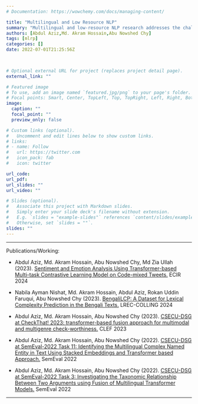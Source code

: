 ```yaml
---
# Documentation: https://wowchemy.com/docs/managing-content/

title: "Multilingual and Low Resource NLP"
summary: "Multilingual and low-resource NLP research addresses the challenges of working with languages that have limited linguistic resources, expanding the reach of natural language processing technologies to diverse linguistic contexts."
authors: [Abdul Aziz,Md. Akram Hossain,Abu Nowshed Chy]
tags: [mlrp]
categories: []
date: 2022-07-01T21:25:56Z


 
# Optional external URL for project (replaces project detail page).
external_link: ""

# Featured image
# To use, add an image named `featured.jpg/png` to your page's folder.
# Focal points: Smart, Center, TopLeft, Top, TopRight, Left, Right, BottomLeft, Bottom, BottomRight.
image:
  caption: ""
  focal_point: ""
  preview_only: false

# Custom links (optional).
#   Uncomment and edit lines below to show custom links.
# links:
# - name: Follow
#   url: https://twitter.com
#   icon_pack: fab
#   icon: twitter

url_code: 
url_pdf: 
url_slides: ""
url_video: ""

# Slides (optional).
#   Associate this project with Markdown slides.
#   Simply enter your slide deck's filename without extension.
#   E.g. `slides = "example-slides"` references `content/slides/example-slides.md`.
#   Otherwise, set `slides = ""`.
slides: ""
---
```

---
Publications/Working:

  - Abdul Aziz, Md. Akram Hossain, Abu Nowshed Chy, Md Zia Ullah (2023). [Sentiment and Emotion Analysis Using Transformer-based Multi-task Contrastive Learning Model on Code-mixed Tweets.](http://csecu-dsg.github.io/publication/) ECIR 2024

  -  Nabila Ayman Nishat, Md. Akram Hossain, Abdul Aziz, Rokan Uddin Faruqui, Abu Nowshed Chy (2023). [BengaliLCP: A Dataset for Lexical Complexity Prediction in the Bengali Texts.](http://csecu-dsg.github.io/publication/) LREC-COLLING 2024

  - Abdul Aziz, Md. Akram Hossain, Abu Nowshed Chy (2023). [CSECU-DSG at CheckThat! 2023: transformer-based fusion approach for multimodal and multigenre check-worthiness.](http://csecu-dsg.github.io/publication/) CLEF 2023
    
  - Abdul Aziz, Md. Akram Hossain, Abu Nowshed Chy (2022). [CSECU-DSG at SemEval-2022 Task 11: Identifying the Multilingual Complex Named Entity in Text Using Stacked Embeddings and Transformer based Approach.](http://csecu-dsg.github.io/publication/) SemEval 2022

  - Abdul Aziz, Md. Akram Hossain, Abu Nowshed Chy (2022). [CSECU-DSG at SemEval-2022 Task 3: Investigating the Taxonomic Relationship Between Two Arguments using Fusion of Multilingual Transformer Models.](http://csecu-dsg.github.io/publication/) SemEval 2022





---